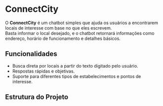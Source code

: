 # ConnectCity

O **ConnectCity** é um chatbot simples que ajuda os usuários a encontrarem locais de interesse com base no que eles escrevem.  
Basta informar o local desejado, e o chatbot retornará informações como endereço, horário de funcionamento e detalhes básicos.

## Funcionalidades
- Busca direta por locais a partir do texto digitado pelo usuário.
- Respostas rápidas e objetivas.
- Suporte para diferentes tipos de estabelecimentos e pontos de interesse.

## Estrutura do Projeto